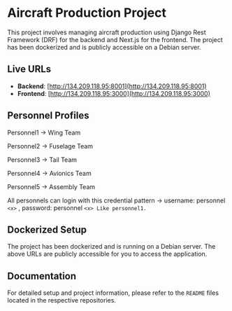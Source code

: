 # Aircraft Production Project

This project involves managing aircraft production using Django Rest Framework (DRF) for the backend and Next.js for the frontend. The project has been dockerized and is publicly accessible on a Debian server.

## Live URLs

- **Backend**: [http://134.209.118.95:8001](http://134.209.118.95:8001)
- **Frontend**: [http://134.209.118.95:3000](http://134.209.118.95:3000)

## Personnel Profiles

Personnel1 -> Wing Team

Personnel2 -> Fuselage Team

Personnel3 -> Tail Team

Personnel4 -> Avionics Team

Personnel5 -> Assembly Team

All personnels can login with this credential pattern -> username: personnel `<x>` , password: personnel `<x> Like personnel1.`

## Dockerized Setup

The project has been dockerized and is running on a Debian server. The above URLs are publicly accessible for you to access the application.

## Documentation

For detailed setup and project information, please refer to the `README` files located in the respective repositories.
